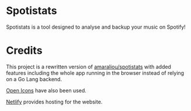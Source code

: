 # Spotistats
Spotistats is a tool designed to analyse and backup your music on Spotify!

# Credits
This project is a rewritten version of [amaraliou/spotistats](https://github.com/amaraliou/spotistats) with added features including the whole app running in the browser instead of relying on a Go Lang backend.

[Open Icons](https://www.useiconic.com/open) have also been used.

[Netlify](https://netlify.com) provides hosting for the website.